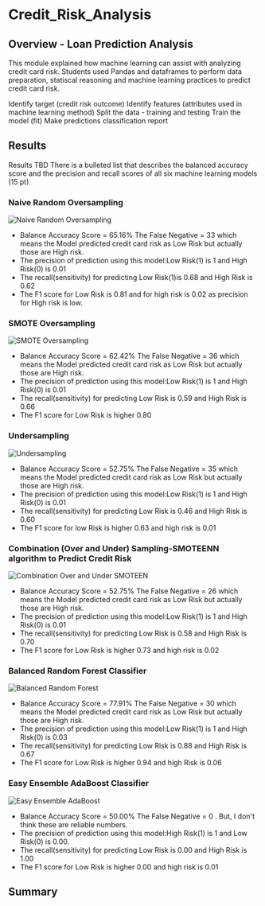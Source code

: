 # Credit_Risk_Analysis

## Overview - Loan Prediction Analysis

This module explained how machine learning can assist with analyzing credit card risk.  Students used Pandas and dataframes to perform data preparation, 
statiscal reasoning and machine learning practices to predict credit card risk.  

Identify target (credit risk outcome)
Identify features (attributes used in machine learning method)
Split the data - training and testing
Train the model (fit)
Make predictions
classification report


## Results 

Results TBD
There is a bulleted list that describes the balanced accuracy score and the precision and recall scores of all six machine learning models (15 pt)

### Naive Random Oversampling

![Naive Random Oversampling](https://github.com/gaudiom4git/Credit_Risk_Analysis/blob/main/Resources/NaiveRandomOversampling.png)

* Balance Accuracy Score = 65.16% The False Negative = 33 which means the Model predicted credit card risk as Low Risk but 
actually those are High risk. 
* The precision of prediction using this model:Low Risk(1) is 1 and High Risk(0) is 0.01 
* The recall(sensitivity) for predicting Low Risk(1)is 0.68 and High Risk is 0.62 
* The F1 score for Low Risk is 0.81 and for high risk is 0.02 as precision for High risk is low.

### SMOTE Oversampling

![SMOTE Oversampling](https://github.com/gaudiom4git/Credit_Risk_Analysis/blob/main/Resources/SmoteOversampling.png)

* Balance Accuracy Score = 62.42% The False Negative = 36 which means the Model predicted credit card risk as Low Risk but 
actually those are High risk. 
* The precision of prediction using this model:Low Risk(1) is 1 and High Risk(0) is 0.01 
* The recall(sensitivity) for predicting Low Risk is 0.59 and High Risk is 0.66 
* The F1 score for Low Risk is higher 0.80

### Undersampling

![Undersampling](https://github.com/gaudiom4git/Credit_Risk_Analysis/blob/main/Resources/Undersampling.png)

* Balance Accuracy Score = 52.75% The False Negative = 35 which means the Model predicted credit card risk as Low Risk 
but actually those are High risk. 
* The precision of prediction using this model:Low Risk(1) is 1 and High Risk(0) is 0.01 
* The recall(sensitivity) for predicting Low Risk is 0.46 and High Risk is 0.60 
* The F1 score for low Risk is higher 0.63 and high risk is 0.01

### Combination (Over and Under) Sampling-SMOTEENN algorithm to Predict Credit Risk

![Combination Over and Under SMOTEEN](https://github.com/gaudiom4git/Credit_Risk_Analysis/blob/main/Resources/SMOTEEN.png)

* Balance Accuracy Score = 52.75% The False Negative = 26 which means the Model predicted credit card risk as Low Risk 
but actually those are High risk. 
* The precision of prediction using this model:Low Risk(1) is 1 and High Risk(0) is 0.01 
* The recall(sensitivity) for predicting Low Risk is 0.58 and High Risk is 0.70
* The F1 score for Low Risk is higher 0.73 and high risk is 0.02

### Balanced Random Forest Classifier

![Balanced Random Forest](https://github.com/gaudiom4git/Credit_Risk_Analysis/blob/main/Resources/BalancedRandomForestClassifier.png)

* Balance Accuracy Score = 77.91% The False Negative = 30 which means the Model predicted credit card risk as Low Risk 
but actually those are High risk. 
* The precision of prediction using this model:Low Risk(1) is 1 and High Risk(0) is 0.03 
* The recall(sensitivity) for predicting Low Risk is 0.88 and High Risk is 0.67 
* The F1 score for Low Risk is higher 0.94 and high Risk is 0.06

### Easy Ensemble AdaBoost Classifier

![Easy Ensemble AdaBoost](https://github.com/gaudiom4git/Credit_Risk_Analysis/blob/main/Resources/EasyEnsembleADABoost.png)

* Balance Accuracy Score = 50.00% The False Negative = 0 .  But, I don't think these are reliable numbers.
* The precision of prediction using this model:High Risk(1) is 1 and Low Risk(0) is 0.00.
* The recall(sensitivity) for predicting Low Risk is 0.00 and High Risk is 1.00 
* The F1 score for Low Risk is higher 0.00 and high risk is 0.01

## Summary

